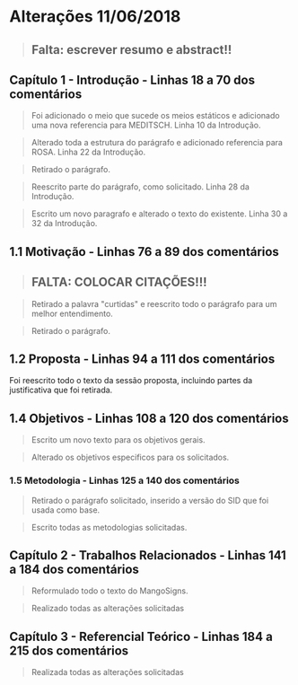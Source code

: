 # Alterações 11/06/2018

> ## Falta: escrever resumo e abstract!!

## Capítulo 1 - Introdução - Linhas 18 a 70 dos comentários
> Foi adicionado o meio que sucede os meios estáticos e adicionado uma nova referencia para MEDITSCH. Linha 10 da Introdução.

> Alterado toda a estrutura do parágrafo e adicionado referencia para ROSA. Linha 22 da Introdução.

> Retirado o parágrafo.

> Reescrito parte do parágrafo, como solicitado. Linha 28 da Introdução.

> Escrito um novo paragrafo e alterado o texto do existente. Linha 30 a 32 da Introdução. 

## 1.1 Motivação - Linhas 76 a 89 dos comentários
> ## FALTA: COLOCAR CITAÇÕES!!!

> Retirado a palavra "curtidas" e reescrito todo o parágrafo para um melhor entendimento.

> Retirado o parágrafo.

## 1.2 Proposta - Linhas 94 a 111 dos comentários
Foi reescrito todo o texto da sessão proposta, incluindo partes da justificativa que foi retirada.

## 1.4 Objetivos - Linhas 108 a 120 dos comentários
> Escrito um novo texto para os objetivos gerais.

> Alterado os objetivos especificos para os solicitados.

### 1.5 Metodologia - Linhas 125 a 140 dos comentários
> Retirado o parágrafo solicitado, inserido a versão do SID que foi usada como base.

> Escrito todas as metodologias solicitadas.

## Capítulo 2 - Trabalhos Relacionados - Linhas 141 a 184 dos comentários
> Reformulado todo o texto do MangoSigns.

> Realizado todas as alterações solicitadas

## Capítulo 3 - Referencial Teórico - Linhas 184 a 215 dos comentários
> Realizada todas as alterações solicitadas